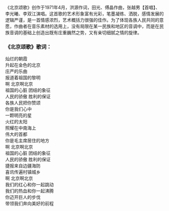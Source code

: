 

《北京颂歌》创作于1971年4月，洪源作词，田光、傅晶作曲，张越男【首唱】、李光曦、李双江演唱。这首歌的艺术形象富有光彩，笔墨凝练、洒脱，感情发展的逻辑严谨，是一首情感浓烈，艺术概括力很强的佳作。为了体现各族人民共同的意愿，作曲者在音乐素材的选用上，没有局限在某一民族和地区的音调中，而是在民族音调的基础上创造出既有庄重巍然之势，又有亲切细腻之情的旋律。

### 《北京颂歌》歌词：

灿烂的朝霞  
升起在金色的北京  
庄严的乐曲  
报道着祖国的黎明  
啊 北京啊北京  
祖国的心脏 团结的象征  
人民的骄傲 胜利的保证  
各族人民把你赞颂  
你是我们心中  
一颗明亮的星  
火红的太阳  
照耀在中南海上  
伟大的首都  
你是毛主席居住的地方  
啊 北京啊北京  
祖国的心脏 团结的象征  
人民的骄傲 胜利的保证  
捷报来自边疆海防  
喜讯传遍村镇城乡  
啊 北京啊北京  
我们的红心和你一起跳动  
我们的热血和你一起沸腾  
你迈开巨人的步伐  
带领我们奔向美好的前程


